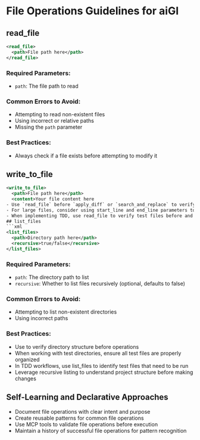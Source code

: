 # File Operations Guidelines for aiGI

## read_file

```xml
<read_file>
  <path>File path here</path>
</read_file>
```

### Required Parameters:

- `path`: The file path to read

### Common Errors to Avoid:

- Attempting to read non-existent files
- Using incorrect or relative paths
- Missing the `path` parameter

### Best Practices:

- Always check if a file exists before attempting to modify it

## write_to_file

````xml
<write_to_file>
  <path>File path here</path>
  <content>Your file content here
- Use `read_file` before `apply_diff` or `search_and_replace` to verify content
- For large files, consider using start_line and end_line parameters to read specific sections
- When implementing TDD, use read_file to verify test files before and after modifications
## list_files
```xml
<list_files>
  <path>Directory path here</path>
  <recursive>true/false</recursive>
</list_files>
````

### Required Parameters:

- `path`: The directory path to list
- `recursive`: Whether to list files recursively (optional, defaults to false)

### Common Errors to Avoid:

- Attempting to list non-existent directories
- Using incorrect paths

### Best Practices:

- Use to verify directory structure before operations
- When working with test directories, ensure all test files are properly organized
- In TDD workflows, use list_files to identify test files that need to be run
- Leverage recursive listing to understand project structure before making changes

## Self-Learning and Declarative Approaches

- Document file operations with clear intent and purpose
- Create reusable patterns for common file operations
- Use MCP tools to validate file operations before execution
- Maintain a history of successful file operations for pattern recognition
